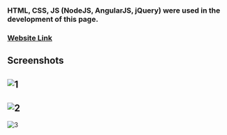### HTML, CSS, JS (NodeJS, AngularJS, jQuery) were used in the development of this page.

### <b><a href="https://eraybd.github.io/astroweb/">Website Link</a></b>

## Screenshots

![1](https://github.com/ErayBD/astroweb/assets/71061070/3a580e2c-93ff-431f-866a-3e6a3b474da7)
<br>
--
![2](https://github.com/ErayBD/astroweb/assets/71061070/899411d3-8ea3-4fe3-a63c-74f06deab4fc)
<br>
--
![3](https://github.com/ErayBD/astroweb/assets/71061070/d91d66a4-f255-47b8-bcb7-601cd0e07a66)

